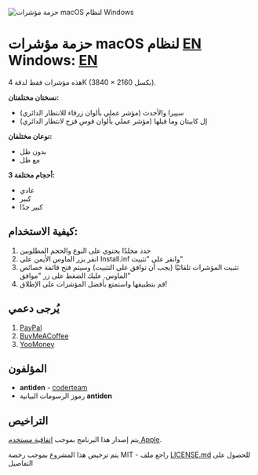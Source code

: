 ![حزمة مؤشرات macOS لنظام Windows](https://github.com/antiden/macOS-cursors-for-Windows/blob/main/screenshot.jpg)

# حزمة مؤشرات macOS لنظام [EN](https://github.com/vfggf95565/macOS-cursors-for-Windows) Windows: [EN](https://github.com/vfggf95565/macOS-cursors-for-Windows)
هذه مؤشرات فقط لدقة 4K (3840 × 2160 بكسل).

**نسختان مختلفتان:**
- سييرا والأحدث (مؤشر عملي بألوان زرقاء للانتظار الدائري)
- إل كابيتان وما قبلها (مؤشر عملي بألوان قوس قزح لانتظار الدائري)

**نوعان مختلفان:**
- بدون ظل
- مع ظل

**3 أحجام مختلفة:**
- عادي
- كبير
- كبير جدًا

## كيفية الاستخدام:

1. حدد مجلدًا يحتوي على النوع والحجم المطلوبين
2. انقر بزر الماوس الأيمن على Install.inf وانقر على "تثبيت"
3. تثبيت المؤشرات تلقائيًا (يجب أن توافق على التثبيت) وسيتم فتح قائمة خصائص الماوس. عليك الضغط على زر "موافق"
4. قم بتطبيقها واستمتع بأفضل المؤشرات على الإطلاق!

## يُرجى دعمي

1. [PayPal](https://paypal.me/antiden?country.x=RU&locale.x=en_US)
2. [BuyMeACoffee](https://www.buymeacoffee.com/antiden)
3. [YooMoney](https://yoomoney.ru/to/41001275586164)

## المؤلفون

* **antiden** - [coderteam](https://coderteam.ru)
* رموز الرسومات البيانية **antiden**

## التراخيص

يتم إصدار هذا البرنامج بموجب [اتفاقية مستخدم Apple](http://images.apple.com/legal/sla/docs/OSX1011.pdf).

يتم ترخيص هذا المشروع بموجب رخصة MIT - راجع ملف [LICENSE.md](https://rem.mit-license.org/) للحصول على التفاصيل
